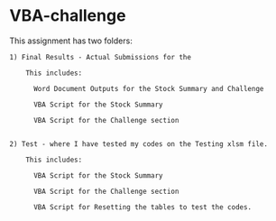 # VBA-challenge
This assignment has two folders:

    1) Final Results - Actual Submissions for the 
    
        This includes:
       
          Word Document Outputs for the Stock Summary and Challenge
          
          VBA Script for the Stock Summary 
          
          VBA Script for the Challenge section
          
          
    2) Test - where I have tested my codes on the Testing xlsm file.
    
        This includes:
       
          VBA Script for the Stock Summary 
          
          VBA Script for the Challenge section
          
          VBA Script for Resetting the tables to test the codes.
          
          
     

